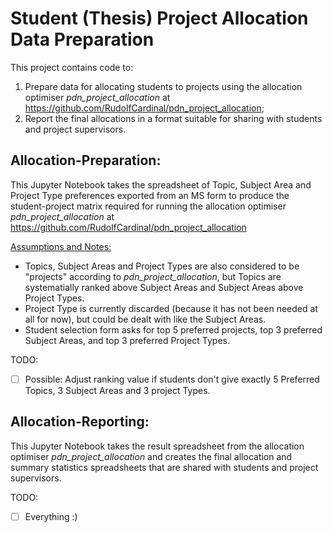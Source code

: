 # Student (Thesis) Project Allocation Data Preparation
This project contains code to:
1. Prepare data for allocating students to projects using the allocation optimiser *pdn_project_allocation* at https://github.com/RudolfCardinal/pdn_project_allocation;
2. Report the final allocations in a format suitable for sharing with students and project supervisors.

## Allocation-Preparation:
This Jupyter Notebook takes the spreadsheet of Topic, Subject Area and Project Type preferences exported from an MS form to produce the student-project matrix required for running the allocation optimiser *pdn_project_allocation* at https://github.com/RudolfCardinal/pdn_project_allocation

<ins>Assumptions and Notes:</ins>
- Topics, Subject Areas and Project Types are also considered to be "projects" according to *pdn_project_allocation*, but Topics are systematially ranked above Subject Areas and Subject Areas above Project Types.
- Project Type is currently discarded (because it has not been needed at all for now), but could be dealt with like the Subject Areas.
- Student selection form asks for top 5 preferred projects, top 3 preferred Subject Areas, and top 3 preferred Project Types.

TODO:
- [ ] Possible: Adjust ranking value if students don't give exactly 5 Preferred Topics, 3 Subject Areas and 3 project Types.

## Allocation-Reporting:

This Jupyter Notebook takes the result spreadsheet from the allocation optimiser *pdn_project_allocation* and creates the final allocation and summary statistics spreadsheets that are shared with students and project supervisors.

TODO:
- [ ] Everything :)
